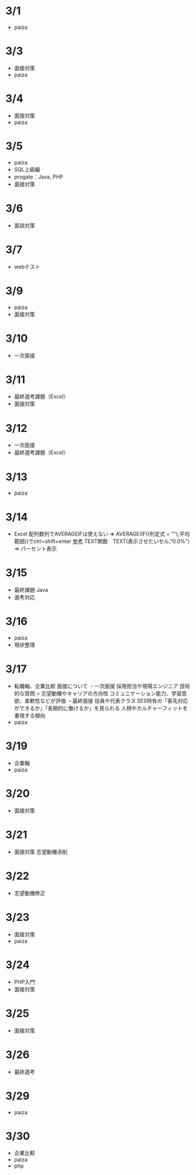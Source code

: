 # 3/1
- paiza

# 3/3
- 面接対策
- paiza

# 3/4
- 面接対策
- paiza

# 3/5
- paiza
- SQL上級編
- progate：Java, PHP
- 面接対策

# 3/6
- 面談対策

# 3/7
- webテスト

# 3/9
- paiza
- 面接対策

# 3/10
- 一次面接

# 3/11
- 最終選考課題（Excel）
- 面接対策

# 3/12
- 一次面接
- 最終選考課題（Excel）

# 3/13
- paiza

# 3/14
- Excel
  配列数列でAVERAGEIFは使えない => AVERAGE(IF((判定式 = ""),平均範囲))でctrl+shift+enter
  [参考](https://improve-office-spa.com/add-numbers-with-excel-function-sum-and-if/)
  TEXT関数　TEXT(表示させたいセル,"0.0%") => パーセント表示

# 3/15
- 最終課題 Java
- 選考対応

# 3/16
- paiza
- 現状整理

# 3/17
- 転職軸、企業比較
  面接について
  ・一次面接
    採用担当や現場エンジニア
    技術的な質問 > 志望動機やキャリアの方向性
    コミュニケーション能力、学習意欲、柔軟性などが評価
  ・最終面接
    役員や代表クラス
    SES特有の「客先対応ができるか」「長期的に働けるか」を見られる
    人柄やカルチャーフィットを重視する傾向
- paiza

# 3/19
- 企業軸
- paiza

# 3/20
- 面接対策

# 3/21
- 面接対策
  志望動機添削

# 3/22
- 志望動機修正

# 3/23
- 面接対策
- paiza

# 3/24
- PHP入門
- 面接対策

# 3/25
- 面接対策

# 3/26
- 最終選考

# 3/29
- paiza

# 3/30
- 企業比較
- paiza
- php